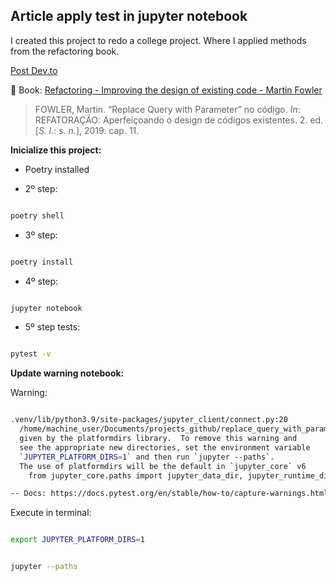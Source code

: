 ## Article apply test in jupyter notebook

I created this project to redo a college project. Where I applied methods from the refactoring book.

[Post Dev.to](https://dev.to/sc0v1n0/applying-tests-to-jupyter-notebook-functions-and-refactoring-old-code-p76)

📗 Book: [Refactoring - Improving the design of existing code - Martin Fowler](https://www.amazon.com/-/pt/dp/B087N8LKYB/ref=sr_1_1?__mk_pt_BR=%C3%85M%C3%85%C5%BD%C3%95%C3%91&crid=M4T29CCKD30E&keywords=refatora%C3%A7%C3%A3o&qid=1651322207&sprefix=refatora%C3%A7%C3%A3o%2Caps%2C203&sr=8-1)

> FOWLER, Martin. “Replace Query with Parameter” no código. *In*: REFATORAÇÃO: Aperfeiçoando o design de códigos existentes. 2. ed. [*S. l.*: *s. n.*], 2019. cap. 11.
> 

**Inicialize this project:**

- Poetry installed

- 2º step:

```bash

poetry shell

```

- 3º step:

```bash

poetry install

```

- 4º step:

```bash

jupyter notebook

```

- 5º step tests:

```bash

pytest -v

```

**Update warning notebook:**

Warning:

```bash

.venv/lib/python3.9/site-packages/jupyter_client/connect.py:20
  /home/machine_user/Documents/projects_github/replace_query_with_parameter/.venv/lib/python3.9/site-packages/jupyter_client/connect.py:20: DeprecationWarning: Jupyter is migrating its paths to use standard platformdirs
  given by the platformdirs library.  To remove this warning and
  see the appropriate new directories, set the environment variable
  `JUPYTER_PLATFORM_DIRS=1` and then run `jupyter --paths`.
  The use of platformdirs will be the default in `jupyter_core` v6
    from jupyter_core.paths import jupyter_data_dir, jupyter_runtime_dir, secure_write

-- Docs: https://docs.pytest.org/en/stable/how-to/capture-warnings.html

```

Execute in terminal:

```bash

export JUPYTER_PLATFORM_DIRS=1

```

```bash

jupyter --paths

```
